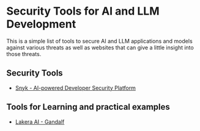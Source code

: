 # Security Tools for AI and LLM Development
This is a simple list of tools to secure AI and LLM applications and models against various threats as well as websites that can give a little insight into those threats.
## Security Tools
- [Snyk - AI-powered Developer Security Platform](https://snyk.io/)

## Tools for Learning and practical examples
- [Lakera AI - Gandalf](https://gandalf.lakera.ai/)